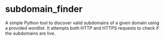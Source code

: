 # subdomain_finder
A simple Python tool to discover valid subdomains of a given domain using a provided wordlist. It attempts both HTTP and HTTPS requests to check if the subdomains are live.
